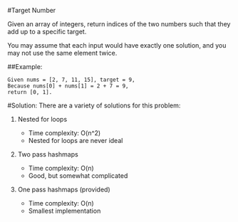 #Target Number

Given an array of integers, return indices of the two numbers such that they add up to a specific target.

You may assume that each input would have exactly one solution, and you may not use the same element twice.

##Example:

```
Given nums = [2, 7, 11, 15], target = 9,
Because nums[0] + nums[1] = 2 + 7 = 9,
return [0, 1].
```

#Solution:
There are a variety of solutions for this problem:

1. Nested for loops
    
    * Time complexity: O(n^2)
    * Nested for loops are never ideal
2. Two pass hashmaps

    * Time complexity: O(n)
    * Good, but somewhat complicated
3. One pass hashmaps (provided)

    * Time complexity: O(n)
    * Smallest implementation